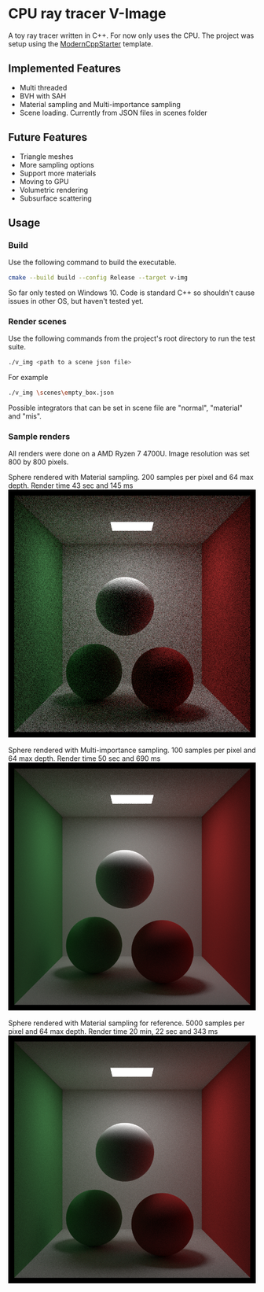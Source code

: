 # CPU ray tracer V-Image

A toy ray tracer written in C++. For now only uses the CPU. The project was setup using the [ModernCppStarter](https://github.com/TheLartians/ModernCppStarter) template.

## Implemented Features

- Multi threaded
- BVH with SAH
- Material sampling and Multi-importance sampling
- Scene loading. Currently from JSON files in scenes folder

## Future Features
- Triangle meshes
- More sampling options 
- Support more materials
- Moving to GPU
- Volumetric rendering
- Subsurface scattering

## Usage

### Build

Use the following command to build the executable.

```bash
cmake --build build --config Release --target v-img
```
So far only tested on Windows 10. Code is standard C++ so shouldn't cause issues in other OS, but haven't tested yet.

### Render scenes

Use the following commands from the project's root directory to run the test suite.

```bash
./v_img <path to a scene json file>
```
For example
```bash
./v_img \scenes\empty_box.json
```

Possible integrators that can be set in scene file are "normal", "material" and "mis".

### Sample renders
All renders were done on a AMD Ryzen 7 4700U. Image resolution was set 800 by 800 pixels.

Sphere rendered with Material sampling. 200 samples per pixel and 64 max depth. Render time 43 sec and 145 ms
![Alt text](/renders/sphere_mat.png?raw=true "Sphere mat render 200 samples per pixel and 64 max depth")

Sphere rendered with Multi-importance sampling. 100 samples per pixel and 64 max depth. Render time 50 sec and 690 ms
![Alt text](/renders/sphere_mis.png?raw=true "Sphere mis render 100 samples per pixel and 64 max depth")

Sphere rendered with Material sampling for reference. 5000 samples per pixel and 64 max depth. Render time 20 min, 22 sec and 343 ms
![Alt text](/renders/sphere_ref.png?raw=true "Sphere mat reference render. 5000 samples per pixel and 64 max depth")